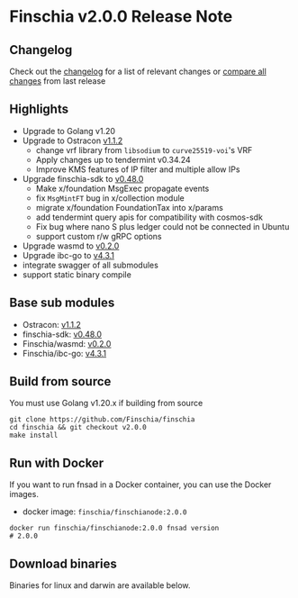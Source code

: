 # Finschia v2.0.0 Release Note

## Changelog
Check out the [changelog](https://github.com/Finschia/finschia/blob/v2.0.0/RELEASE_CHANGELOG.md) for a list of relevant changes or [compare all changes](https://github.com/Finschia/finschia/compare/v1.0.0...v2.0.0) from last release

## Highlights
* Upgrade to Golang v1.20
* Upgrade to Ostracon [v1.1.2](https://github.com/Finschia/ostracon/tree/v1.1.2)
  * change vrf library from `libsodium` to `curve25519-voi`'s VRF
  * Apply changes up to tendermint v0.34.24
  * Improve KMS features of IP filter and multiple allow IPs
* Upgrade finschia-sdk to [v0.48.0](https://github.com/Finschia/finschia-sdk/releases/tag/v0.48.0)
  * Make x/foundation MsgExec propagate events
  * fix `MsgMintFT` bug in x/collection module
  * migrate x/foundation FoundationTax into x/params
  * add tendermint query apis for compatibility with cosmos-sdk
  * Fix bug where nano S plus ledger could not be connected in Ubuntu
  * support custom r/w gRPC options
* Upgrade wasmd to [v0.2.0](https://github.com/Finschia/wasmd/releases/tag/v0.2.0)
* Upgrade ibc-go to [v4.3.1](https://github.com/Finschia/ibc-go/releases/tag/v4.3.1)
* integrate swagger of all submodules
* support static binary compile

## Base sub modules
* Ostracon: [v1.1.2](https://github.com/Finschia/ostracon/tree/v1.1.2)
* finschia-sdk: [v0.48.0](https://github.com/Finschia/finschia-sdk/tree/v0.48.0)
* Finschia/wasmd: [v0.2.0](https://github.com/Finschia/wasmd/tree/v0.2.0)
* Finschia/ibc-go: [v4.3.1](https://github.com/Finschia/ibc-go/tree/v4.3.1)


## Build from source
You must use Golang v1.20.x if building from source
```shell
git clone https://github.com/Finschia/finschia
cd finschia && git checkout v2.0.0
make install
```

## Run with Docker
If you want to run fnsad in a Docker container, you can use the Docker images.
* docker image: `finschia/finschianode:2.0.0`
```shell
docker run finschia/finschianode:2.0.0 fnsad version
# 2.0.0
```

## Download binaries

Binaries for linux and darwin are available below.
